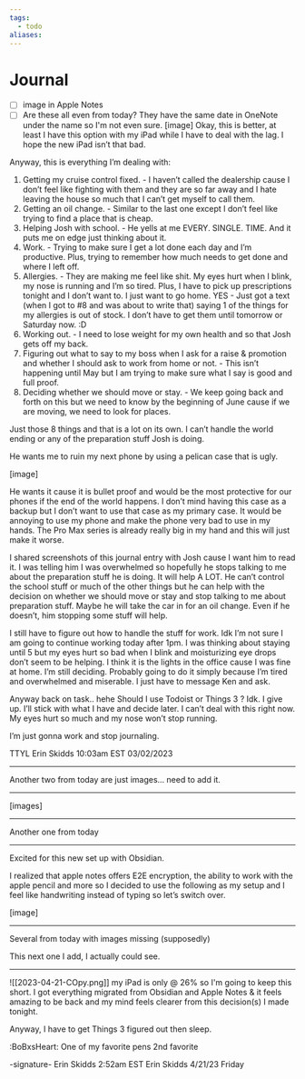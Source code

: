 ```yaml
---
tags:
  - todo
aliases:
---
```

# Journal

- [ ] image in Apple Notes
- [ ] Are these all even from today? They have the same date in OneNote under the name so I'm not even sure.
[image]
Okay, this is better, at least I have this option with my iPad while I have to deal with the lag. I hope the new iPad isn’t that bad.

Anyway, this is everything I’m dealing with:

1. Getting my cruise control fixed. - I haven’t called the dealership cause I don’t feel like fighting with them and they are so far away and I hate leaving the house so much that I can’t get myself to call them.
2. Getting an oil change. - Similar to the last one except I don’t feel like trying to find a place that is cheap.
3. Helping Josh with school. - He yells at me EVERY. SINGLE. TIME. And it puts me on edge just thinking about it.
4. Work. - Trying to make sure I get a lot done each day and I’m productive. Plus, trying to remember how much needs to get done and where I left off.
5. Allergies. - They are making me feel like shit. My eyes hurt when I blink, my nose is running and I’m so tired. Plus, I have to pick up prescriptions tonight and I don’t want to. I just want to go home. YES - Just got a text (when I got to #8 and was about to write that) saying 1 of the things for my allergies is out of stock. I don’t have to get them until tomorrow or Saturday now. :D
6. Working out. - I need to lose weight for my own health and so that Josh gets off my back.
7. Figuring out what to say to my boss when I ask for a raise & promotion and whether I should ask to work from home or not. - This isn’t happening until May but I am trying to make sure what I say is good and full proof.
8. Deciding whether we should move or stay. - We keep going back and forth on this but we need to know by the beginning of June cause if we are moving, we need to look for places.

Just those 8 things and that is a lot on its own. I can’t handle the world ending or any of the preparation stuff Josh is doing.

He wants me to ruin my next phone by using a pelican case that is ugly.

[image]

He wants it cause it is bullet proof and would be the most protective for our phones if the end of the world happens. I don’t mind having this case as a backup but I don’t want to use that case as my primary case. It would be annoying to use my phone and make the phone very bad to use in my hands. The Pro Max series is already really big in my hand and this will just make it worse. 

I shared screenshots of this journal entry with Josh cause I want him to read it. I was telling him I was overwhelmed so hopefully he stops talking to me about the preparation stuff he is doing. It will help A LOT. He can’t control the school stuff or much of the other things but he can help with the decision on whether we should move or stay and stop talking to me about preparation stuff. Maybe he will take the car in for an oil change. Even if he doesn’t, him stopping some stuff will help.

I still have to figure out how to handle the stuff for work. Idk I’m not sure I am going to continue working today after 1pm. I was thinking about staying until 5 but my eyes hurt so bad when I blink and moisturizing eye drops don’t seem to be helping. I think it is the lights in the office cause I was fine at home. I’m still deciding. Probably going to do it simply because I’m tired and overwhelmed and miserable. I just have to message Ken and ask.

Anyway back on task.. hehe Should I use Todoist or Things 3 ? Idk. I give up. I’ll stick with what I have and decide later. I can’t deal with this right now. My eyes hurt so much and my nose won’t stop running.

I’m just gonna work and stop journaling.

TTYL
Erin Skidds
10:03am EST
03/02/2023

---
Another two from today are just images... need to add it.

---
[images]

---
Another one from today

---
Excited for this new set up with Obsidian.

I realized that apple notes offers E2E encryption, the ability to work with the apple pencil and more so I decided to use the following as my setup and I feel like handwriting instead of typing so let’s switch over.

[image]

---
Several from today with images missing (supposedly)

This next one I add, I actually could see.

---
![[2023-04-21-COpy.png]]
my iPad is only @ 26% so I'm going to keep this short. I got everything migrated from Obsidian and Apple Notes & it feels amazing to be back and my mind feels clearer from this decision(s) I made tonight.

Anyway, I have to get Things 3 figured out then sleep.

:BoBxsHeart: One of my favorite pens
2nd favorite

-signature-
Erin Skidds
2:52am EST
Erin Skidds
4/21/23
Friday